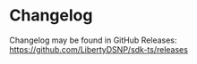 # Changelog

Changelog may be found in GitHub Releases: https://github.com/LibertyDSNP/sdk-ts/releases 
